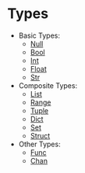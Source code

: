 # Types

* Basic Types:
  * [Null](#null)
  * [Bool](#bool)
  * [Int](#int)
  * [Float](#float)
  * [Str](#str)
* Composite Types:
  * [List](#list)
  * [Range](#range)
  * [Tuple](#tuple)
  * [Dict](#dict)
  * [Set](#set)
  * [Struct](#struct)
* Other Types:
  * [Func](#func)
  * [Chan](#chan)
